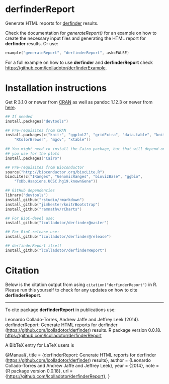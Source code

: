 derfinderReport
===============

Generate HTML reports for [derfinder](https://github.com/lcolladotor/derfinder) 
results.

Check the documentation for _generateReport()_ for an example on how to create 
the necessary input files and generating the HTML report for __derfinder__ 
results. Or use:

```S
example("generateReport", "derfinderReport", ask=FALSE)
```

For a full example on how to use __derfinder__ and __derfinderReport__ check 
https://github.com/lcolladotor/derfinderExample.

# Installation instructions

Get R 3.1.0 or newer from [CRAN](http://cran.r-project.org/) as well as pandoc 
1.12.3 or newer from [here](http://johnmacfarlane.net/pandoc/installing.html).

```S
## If needed
install.packages("devtools")

## Pre-requisites from CRAN
install.packages(c("knitr", "ggplot2", "gridExtra", "data.table", "knitcitations",
    "RColorBrewer", "mgcv", "xtable"))
    
## You might need to install the Cairo package, but that will depend on the device 
## you use for the plots
install.packages("Cairo")

## Pre-requisites from Bioconductor
source("http://bioconductor.org/biocLite.R")
biocLite(c("IRanges", "GenomicRanges", "biovizBase", "ggbio", 
    "TxDb.Hsapiens.UCSC.hg19.knownGene"))

## GitHub dependencies
library("devtools")
install_github("rstudio/rmarkdown")
install_github("jimhester/knitrBootstrap")
install_github("ramnathv/rCharts")

## For BioC-devel use:
install_github("lcolladotor/derfinder@master")

## For BioC-release use:
install_github("lcolladotor/derfinder@release")

## derfinderReport itself
install_github("lcolladotor/derfinderReport")
```

# Citation

Below is the citation output from using `citation("derfinderReport")` in R. 
Please run this yourself to check for any updates on how to cite 
__derfinderReport__.

---

To cite package __derfinderReport__ in publications use:

Leonardo Collado-Torres, Andrew Jaffe and Jeffrey Leek (2014). derfinderReport: 
Generate HTML reports for derfinder (https://github.com/lcolladotor/derfinder) 
results. R package version 0.0.18. 
https://github.com/lcolladotor/derfinderReport

A BibTeX entry for LaTeX users is

@Manual{,
    title = {derfinderReport: Generate HTML reports for derfinder
        (https://github.com/lcolladotor/derfinder) results},
    author = {Leonardo Collado-Torres and Andrew Jaffe and Jeffrey Leek},
    year = {2014},
    note = {R package version 0.0.18},
    url = {https://github.com/lcolladotor/derfinderReport},
}

